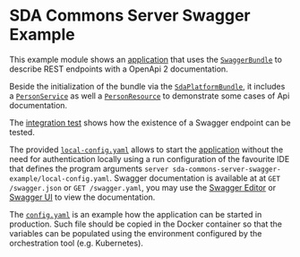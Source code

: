 # SDA Commons Server Swagger Example

This example module shows an 
[application](src/main/java/org/sdase/commons/server/swagger/example/SdaPlatformExampleApplication.java) that uses the 
[`SwaggerBundle`](../sda-commons-server-swagger/src/main/java/org/sdase/commons/server/swagger/SwaggerBundle.java)
to describe REST endpoints with a OpenApi 2 documentation.

Beside the initialization of the bundle via the [`SdaPlatformBundle`](../sda-commons-server-starter/src/main/java/org/sdase/commons/server/starter/SdaPlatformBundle.java),
it includes a [`PersonService`](src/main/java/org/sdase/commons/server/swagger/example/people/rest/PersonService.java) 
as well a [`PersonResource`](src/main/java/org/sdase/commons/server/swagger/example/people/rest/PersonResource.java)
to demonstrate some cases of Api documentation.

The 
[integration test](src/test/java/org/sdase/commons/server/swagger/example/people/rest/SwaggerIT.java) 
shows how the existence of a Swagger endpoint can be tested.

The provided [`local-config.yaml`](local-config.yaml) allows to start the 
[application](src/main/java/org/sdase/commons/server/swagger/example/SdaPlatformExampleApplication.java) without the 
need for authentication locally using a run configuration of the favourite IDE that defines the program arguments 
`server sda-commons-server-swagger-example/local-config.yaml`.
Swagger documentation is available at at `GET /swagger.json` or `GET /swagger.yaml`, 
you may use the [Swagger Editor](https://editor.swagger.io) or [Swagger UI](http://petstore.swagger.io/) to view the documentation. 

The [`config.yaml`](config.yaml) is an example how the application can be started in production. Such file should be 
copied in the Docker container so that the variables can be populated using the environment configured by the 
orchestration tool (e.g. Kubernetes).
